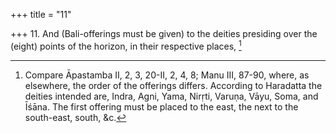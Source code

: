 +++
title = "11"

+++
11. And (Bali-offerings must be given) to the deities presiding over the (eight) points of the horizon, in their respective places, [^11] 


[^11]:  Compare Āpastamba II, 2, 3, 20-II, 2, 4, 8; Manu III, 87-90, where, as elsewhere, the order of the offerings differs. According to Haradatta the deities intended are, Indra, Agni, Yama, Nirṛti, Varuṇa, Vāyu, Soma, and Īśāna. The first offering must be placed to the east, the next to the south-east, south, &c.
